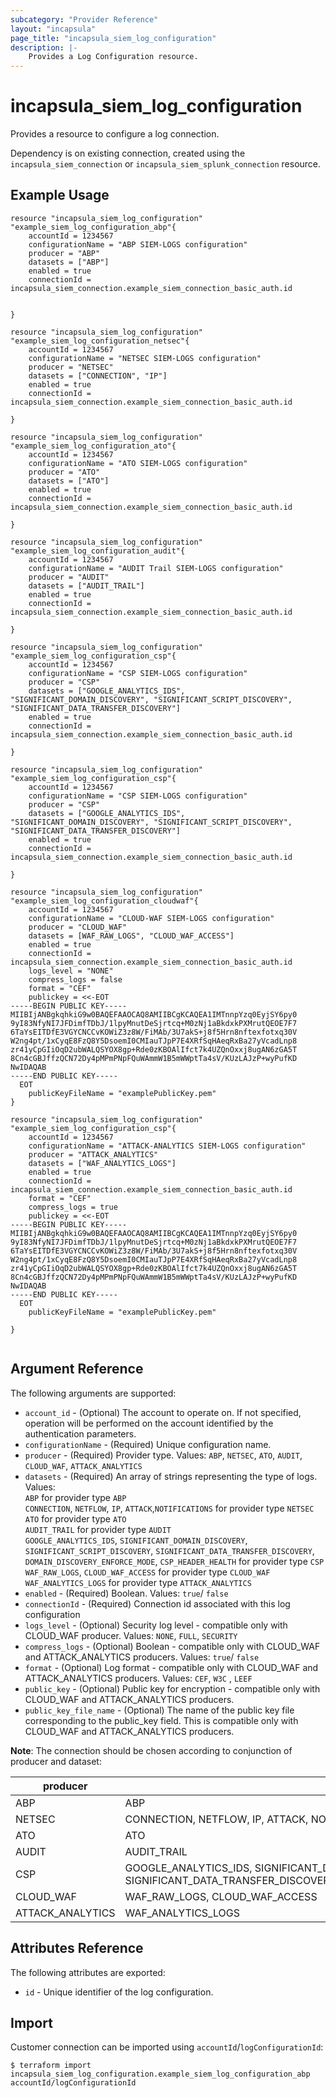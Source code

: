 ```yaml
---
subcategory: "Provider Reference"
layout: "incapsula"
page_title: "incapsula_siem_log_configuration"
description: |- 
    Provides a Log Configuration resource.
---
```


# incapsula_siem_log_configuration

Provides a resource to configure a log connection.

Dependency is on existing connection, created using the `incapsula_siem_connection` or `incapsula_siem_splunk_connection` resource.

## Example Usage

```hcl
resource "incapsula_siem_log_configuration" "example_siem_log_configuration_abp"{
    accountId = 1234567
  	configurationName = "ABP SIEM-LOGS configuration"
  	producer = "ABP"
	datasets = ["ABP"]
  	enabled = true
  	connectionId = incapsula_siem_connection.example_siem_connection_basic_auth.id
  

}

resource "incapsula_siem_log_configuration" "example_siem_log_configuration_netsec"{
    accountId = 1234567
  	configurationName = "NETSEC SIEM-LOGS configuration"
  	producer = "NETSEC"
	datasets = ["CONNECTION", "IP"]
  	enabled = true
  	connectionId = incapsula_siem_connection.example_siem_connection_basic_auth.id

}

resource "incapsula_siem_log_configuration" "example_siem_log_configuration_ato"{
    accountId = 1234567
  	configurationName = "ATO SIEM-LOGS configuration"
  	producer = "ATO"
	datasets = ["ATO"]
  	enabled = true
  	connectionId = incapsula_siem_connection.example_siem_connection_basic_auth.id

}

resource "incapsula_siem_log_configuration" "example_siem_log_configuration_audit"{
    accountId = 1234567
  	configurationName = "AUDIT Trail SIEM-LOGS configuration"
  	producer = "AUDIT"
	datasets = ["AUDIT_TRAIL"]
  	enabled = true
  	connectionId = incapsula_siem_connection.example_siem_connection_basic_auth.id

}

resource "incapsula_siem_log_configuration" "example_siem_log_configuration_csp"{
    accountId = 1234567
  	configurationName = "CSP SIEM-LOGS configuration"
  	producer = "CSP"
	datasets = ["GOOGLE_ANALYTICS_IDS", "SIGNIFICANT_DOMAIN_DISCOVERY", "SIGNIFICANT_SCRIPT_DISCOVERY", "SIGNIFICANT_DATA_TRANSFER_DISCOVERY"]
  	enabled = true
  	connectionId = incapsula_siem_connection.example_siem_connection_basic_auth.id

}

resource "incapsula_siem_log_configuration" "example_siem_log_configuration_csp"{
    accountId = 1234567
  	configurationName = "CSP SIEM-LOGS configuration"
  	producer = "CSP"
	datasets = ["GOOGLE_ANALYTICS_IDS", "SIGNIFICANT_DOMAIN_DISCOVERY", "SIGNIFICANT_SCRIPT_DISCOVERY", "SIGNIFICANT_DATA_TRANSFER_DISCOVERY"]
  	enabled = true
  	connectionId = incapsula_siem_connection.example_siem_connection_basic_auth.id

}

resource "incapsula_siem_log_configuration" "example_siem_log_configuration_cloudwaf"{
    accountId = 1234567
  	configurationName = "CLOUD-WAF SIEM-LOGS configuration"
  	producer = "CLOUD_WAF"
	datasets = [WAF_RAW_LOGS", "CLOUD_WAF_ACCESS"]
  	enabled = true
  	connectionId = incapsula_siem_connection.example_siem_connection_basic_auth.id
  	logs_level = "NONE"
  	compress_logs = false
  	format = "CEF"
  	publickey = <<-EOT
-----BEGIN PUBLIC KEY-----
MIIBIjANBgkqhkiG9w0BAQEFAAOCAQ8AMIIBCgKCAQEA1IMTnnpYzq0EyjSY6py0
9yI83NfyNI7JFDimfTDbJ/1lpyMnutDeSjrtcq+M0zNj1aBkdxkPXMrutQEOE7F7
6TaYsEITDfE3VGYCNCCvKOWiZ3z8W/FiMAb/3U7akS+j8f5Hrn8nftexfotxq30V
W2ng4pt/1xCyqE8FzQ8Y5DsoemI0CMIauTJpP7E4XRfSqHAeqRxBa27yVcadLnp8
zr41yCpGIiOqD2ubWALQSYOX8gp+Rde0zKBOAlIfct7k4UZQnOxxj8ugAN6zGA5T
8Cn4cGBJffzQCN72Dy4pMPmPNpFQuWAmmW1B5mWWptTa4sV/KUzLAJzP+wyPufKD
NwIDAQAB
-----END PUBLIC KEY-----
  EOT
  	publicKeyFileName = "examplePublicKey.pem"
}

resource "incapsula_siem_log_configuration" "example_siem_log_configuration_csp"{
    accountId = 1234567
  	configurationName = "ATTACK-ANALYTICS SIEM-LOGS configuration"
  	producer = "ATTACK_ANALYTICS"
	datasets = ["WAF_ANALYTICS_LOGS"]
  	enabled = true
  	connectionId = incapsula_siem_connection.example_siem_connection_basic_auth.id
   	format = "CEF"
   	compress_logs = true
    publickey = <<-EOT
-----BEGIN PUBLIC KEY-----
MIIBIjANBgkqhkiG9w0BAQEFAAOCAQ8AMIIBCgKCAQEA1IMTnnpYzq0EyjSY6py0
9yI83NfyNI7JFDimfTDbJ/1lpyMnutDeSjrtcq+M0zNj1aBkdxkPXMrutQEOE7F7
6TaYsEITDfE3VGYCNCCvKOWiZ3z8W/FiMAb/3U7akS+j8f5Hrn8nftexfotxq30V
W2ng4pt/1xCyqE8FzQ8Y5DsoemI0CMIauTJpP7E4XRfSqHAeqRxBa27yVcadLnp8
zr41yCpGIiOqD2ubWALQSYOX8gp+Rde0zKBOAlIfct7k4UZQnOxxj8ugAN6zGA5T
8Cn4cGBJffzQCN72Dy4pMPmPNpFQuWAmmW1B5mWWptTa4sV/KUzLAJzP+wyPufKD
NwIDAQAB
-----END PUBLIC KEY-----
  EOT
  	publicKeyFileName = "examplePublicKey.pem"

}


```

## Argument Reference

The following arguments are supported:
* `account_id` - (Optional) The account to operate on. If not specified, operation will be performed on the account identified by the authentication parameters.
* `configurationName` - (Required) Unique configuration name.
* `producer` - (Required) Provider type. Values: `ABP`, `NETSEC`, `ATO`, `AUDIT`, `CLOUD_WAF`, `ATTACK_ANALYTICS`
* `datasets` - (Required) An array of strings representing the type of logs. Values:<br /> `ABP` for provider type `ABP`<br /> `CONNECTION`, `NETFLOW`, `IP`, `ATTACK`,`NOTIFICATIONS` for provider type `NETSEC`<br /> `ATO` for provider type `ATO`<br /> `AUDIT_TRAIL` for provider type `AUDIT` <br /> `GOOGLE_ANALYTICS_IDS`, `SIGNIFICANT_DOMAIN_DISCOVERY`, `SIGNIFICANT_SCRIPT_DISCOVERY`, `SIGNIFICANT_DATA_TRANSFER_DISCOVERY`, `DOMAIN_DISCOVERY_ENFORCE_MODE`, `CSP_HEADER_HEALTH` for provider type `CSP`<br /> `WAF_RAW_LOGS`, `CLOUD_WAF_ACCESS` for provider type `CLOUD_WAF` <br /> `WAF_ANALYTICS_LOGS` for provider type `ATTACK_ANALYTICS`<br /> 
* `enabled`  - (Required) Boolean. Values: `true`/ `false`
* `connectionId` - (Required) Connection id associated with this log configuration
* `logs_level` - (Optional) Security log level - compatible only with CLOUD_WAF producer. Values: `NONE`, `FULL`, `SECURITY`
* `compress_logs` - (Optional) Boolean - compatible only with CLOUD_WAF and ATTACK_ANALYTICS producers. Values: `true`/ `false`
* `format` - (Optional) Log format - compatible only with CLOUD_WAF and ATTACK_ANALYTICS producers. Values: `CEF`, `W3C` , `LEEF`
* `public_key` - (Optional) Public key for encryption - compatible only with CLOUD_WAF and ATTACK_ANALYTICS producers.
* `public_key_file_name` - (Optional) The name of the public key file corresponding to the public_key field. This is compatible only with CLOUD_WAF and ATTACK_ANALYTICS producers.

**Note**: The connection should be chosen according to conjunction of producer and dataset:

| producer         | datasets                                                                                                                                                              |
|------------------|-----------------------------------------------------------------------------------------------------------------------------------------------------------------------|
| ABP              | ABP                                                                                                                                                                   |
| NETSEC           | CONNECTION, NETFLOW, IP, ATTACK, NOTIFICATIONS                                                                                                                        |
| ATO              | ATO                                                                                                                                                                   |
| AUDIT            | AUDIT_TRAIL                                                                                                                                                           |
| CSP              | GOOGLE_ANALYTICS_IDS, SIGNIFICANT_DOMAIN_DISCOVERY, SIGNIFICANT_SCRIPT_DISCOVERY, SIGNIFICANT_DATA_TRANSFER_DISCOVERY,DOMAIN_DISCOVERY_ENFORCE_MODE,CSP_HEADER_HEALTH |
| CLOUD_WAF        | WAF_RAW_LOGS, CLOUD_WAF_ACCESS                                                                                                                                        |
| ATTACK_ANALYTICS | WAF_ANALYTICS_LOGS                                                                                                                                                    |


## Attributes Reference

The following attributes are exported:

* `id` - Unique identifier of the log configuration.

## Import

Customer connection can be imported using `accountId`/`logConfigurationId`:

```
$ terraform import incapsula_siem_log_configuration.example_siem_log_configuration_abp accountId/logConfigurationId
```
